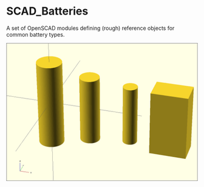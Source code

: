 # SCAD_Batteries
A set of OpenSCAD modules defining (rough) reference objects for common battery types.

![Render of the battery models](img/batteries.png "Render of the battery models.")
